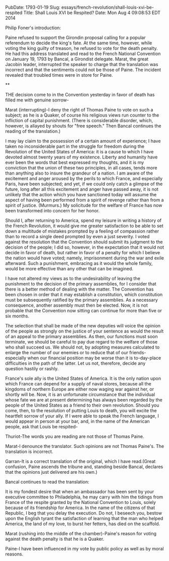 PubDate: 1793-01-19
Slug: essays/french-revolution/shall-louis-xvi-be-respited
Title: Shall Louis XVI be Respited?
Date: Mon Aug  4 09:08:53 EDT 2014

   Philip Foner's introduction:

   Paine refused to support the Girondin proposal calling for a popular
   referendum to decide the king's fate. At the same time, however, while
   voting the king guilty of treason, he refused to vote for the death
   penalty. He had this address translated and read to the French National
   Convention on January 19, 1793 by Bancal, a Girondist delegate. Marat, the
   great Jacobin leader, interrupted the speaker to charge that the
   translation was incorrect and that the sentiments could not be those of
   Paine. The incident revealed that troubled times were in store for Paine.

   **

   THE decision come to in the Convention yesterday in favor of death has
   filled me with genuine sorrow-

   Marat {interrupting)-I deny the right of Thomas Paine to vote on such a
   subject; as he is a Quaker, of course his religious views run counter to
   the infliction of capital punishment. (There is considerable disorder,
   which, however, is allayed by shouts for "free speech." Then Bancal
   continues the reading of the translation.)

   I may lay claim to the possession of a certain amount of experience; I
   have taken no inconsiderable part in the struggle for freedom during the
   Revolution of the United States of America: it is a cause to which I have
   devoted almost twenty years of my existence. Liberty and humanity have
   ever been the words that best expressed my thoughts, and it is my
   conviction that the union of these two principles, in all cases, tends
   more than anything also to insure the grandeur of a nation. I am aware of
   the excitement and anger aroused by the perils to which France, and
   especially Paris, have been subjected; and yet, if we could only catch a
   glimpse of the future, long after all this excitement and anger have
   passed away, it is not unlikely that the action which you have sanctioned
   today will assume the aspect of having been performed from a spirit of
   revenge rather than from a spirit of justice. (Murmurs.) My solicitude for
   the welfare of France has now been transformed into concern for her honor.

   Should I, after returning to America, spend my leisure in writing a
   history of the French Revolution, it would give me greater satisfaction to
   be able to set down a multitude of mistakes prompted by a feeling of
   compassion rather than to record a single deed prompted by even a just
   severity. I voted against the resolution that the Convention should submit
   its judgment to the decision of the people; I did so, however, in the
   expectation that it would not decide in favor of death, but rather in
   favor of a penalty for which I believe the nation would have voted;
    namely, imprisonment during the war and exile afterward. Such a
   punishment, embracing as it would the whole family, would be more
   effective than any other that can be imagined.

   I have not altered my views as to the undesirability of leaving the
   punishment to the decision of the primary assemblies, for I consider that
   there is a better method of dealing with the matter. The Convention has
   been chosen in order that it may establish a constitution, which
   constitution must be subsequently ratified by the primary assemblies. As a
   necessary consequence, another assembly must then be elected. Now, it is
   not probable that the Convention now sitting can continue for more than
   five or six months.

   The selection that shall be made of the new deputies will voice the
   opinion of the people as strongly on the justice of your sentence as would
   the result of an appeal to the primary assemblies. As then, our functions
   must soon terminate, we should be careful to pay due regard to the welfare
   of those who shall succeed us. We should not, by adopting measures
   calculated to enlarge the number of our enemies or to reduce that of our
   friends-especially when our financial position may be worse than it is
   to-day-place difficulties in the path of the latter. Let us not,
   therefore, decide any question hastily or rashly.

   France's sole ally is the United States of America. It is the only nation
   upon which France can depend for a supply of naval stores, because all the
   kingdoms of northern Europe are either now waging war against her, or
   shortly will be. Now, it is an unfortunate circumstance that the
   individual whose fate we are at present determining has always been
   regarded by the people of the United States as a friend to their own
   revolution. Should you come, then, to the resolution of putting Louis to
   death, you will excite the heartfelt sorrow of your ally. If I were able
   to speak the French language, I would appear in person at your bar, and,
   in the name of the American people, ask that Louis be respited-

   Thuriot-The words you are reading are not those of Thomas Paine.

   Marat-I denounce the translator. Such opinions are not Thomas Paine's. The
   translation is incorrect.

   Garran-It is a correct translation of the original, which I have
   read.(Great confusion, Paine ascends the tribune and, standing beside
   Bancal, declares that the opinions just delivered are his own.)

   Bancal continues to read the translation:

   It is my fondest desire that when an ambassador has been sent by your
   executive committee to Philadelphia, he may carry with him the tidings
   from France of the respite granted by the National Convention to Louis,
   solely because of its friendship for America. In the name of the citizens
   of that Republic, I beg that you delay the execution. Do not, I beseech
   you, bestow upon the English tyrant the satisfaction of learning that the
   man who helped America, the land of my love, to burst her fetters, has
   died on the scaffold.

   Marat (rushing into the middle of the chamber)-Paine's reason for voting
   against the death penalty is that he is a Quaker.

   Paine-I have been influenced in my vote by public policy as well as by
   moral reasons.


